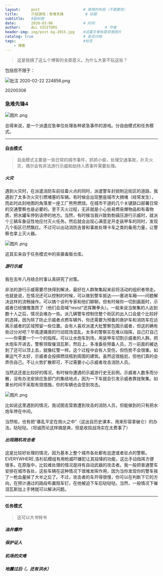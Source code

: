 ```yaml
---
layout:     post                    # 使用的布局（不需要改）
title:      介绍游戏：急难先锋          # 标题 
subtitle:   #副标题
date:       2020-03-06              # 时间
author:     ALL VISITORS                      # 作者
header-img: img/post-bg-2015.jpg    #这篇文章标题背景图片
catalog: true                       # 是否归档
tags:                               #标签
    - 博客
---
```


> 这是我搞了这么个博客的全部意义。为什么大家不玩这些？

包括但不限于：

![批注 2020-02-22 224856.png](https://i.loli.net/2020/02/22/wpm4kvVCyNh3q5e.png)

20200306
### 急难先锋4

![图片.png](https://i.loli.net/2020/03/06/27XwHxa4JnK9kIL.png)

总得来说，是一个派遣应急单位处理各种紧急事件的游戏。分自由模式和任务模式。

***
#### 自由模式
> 自由模式主要是一些日常的城市事件，抓抓小偷，处理交通事故，扑灭火灾，偶尔会有非法游行示威和劫持人质事件需要处理。

##### 火灾

遇到火灾时，在派遣消防车前往着火点的同时，派遣警车封锁附近街区的道路，我遇到了太多次火灾引燃堵塞的车辆。有时候会出现整座城市大拥堵（经常发生），而此时此刻地图的角落里一座工厂熊熊燃烧。在城市干道的几个关键路口部署日常的交通警察也是必要的。至于灭火过程，无非就是小心些易燃易爆物品和有毒物质，把水罐车停到该停的地方。当然，有时候当我兴致勃勃镇压游行示威时，就派个三辆车象征性地应付灭火任务。然后就会出现心满意足开走装甲车的同时，发现几个街区已然飘红。不过可以出动消防吉普和事故处理卡车之类的备用力量，让警察也拿上灭火器。

![图片.png](https://i.loli.net/2020/03/06/AEjQtGRDVzqvowC.png)

这其实来自于任务模式中的突袭毒贩仓库。

##### 游行示威

我在去年八月结合时事认真研究了对策。

非法的游行示威需要尽快得到解决，最好在人群聚集起来前将活动的组织者带走。也就是说，在情况还可以控制的时候，可以做到警车抵达——塞进车厢——问题解决这样的流畅操作。可以搞个谈判专家和他们聊聊。但有时候你一切到画面时，示威者已经慷慨激昂了（他们会高喊“resist”还挥舞拳头）。一般来说当聚集的人达到数十人之后，情况会难办一些。派几辆警车控制住整个街区的出入口会是个比较好的选择。因为除了防止示威者点燃车辆外，你还需要为预备的救护车和消防车在远离示威者的区域预留一些位置。会有人喜欢派遣大批警察包围示威者，但这的确有些过分对吧？毕竟逮捕类的行动现场混乱，太多的警察实在难以指挥，自己打自己——你需要一个一个的指挥。可以让水炮车到场，用装甲车切割示威者的人群。把水炮车开进去，警察领取催泪瓦斯，然后上。多准备些预备人员，万一前面的被达到了还可以顶上去，就像红警一样。这个过程中会有人受伤，但伤势不会很重。如果运气不太好，示威者会投掷燃烧瓶到周围的建筑。虽然这很尴尬，但他们真的会弄伤自己。不让火势扩散即可，不过需要小心示威者攻击消防人员。

当然这还是比较好的情况，有时候你遭遇的示威游行史无前例。示威者人数多而分散，没有办法安排应急部门的集结地点，因为一下车就会引发示威者靠拢聚集。如果长时间不采取有效措施，你的车辆也会受到攻击。

![图片.png](https://i.loli.net/2020/03/06/lKU7RtMWkscrSXN.png)

比如说这里遇到的情况，我试图去营救遭到攻击的消防人员，但能做到的只有把水炮车停在中间。

当然啦，也有把“暴乱平定在炮火之中”（这出自历史课本，用来形容拿破仑）的办法。哒哒哒。（坦诚而论这样搞是爽，但是收拾战场实在太费事了）

##### 出现随机攻击者

这是比较好处理的情况，因为基本上整个城市各处都有巡逻或者驻点的警察。EVERYWHERE.洛杉矶模组有用枪威吓嫌犯让其投降的功能，这比手动指挥方便很多。在原版中，比较难处理的情况是持有自动武器的攻击者。我一般把普通警车安排在城市各处，这些车辆在这种情况下很难发挥作用，因为当你发现你的警车挨了一枪血量掉了大半之后了。不过，攻击者的车开得很慢，你可以在判断下它的方向，在预计通过的路段布置阻车钉，在他被迫下车后哒哒哒。当然，一般情况下催泪瓦斯加上手铐就可以解决问题。

***
#### 任务模式
> 这可以大书特书

##### 油井爆炸

##### 保护证人

##### 机场的灾难

##### 地震过后·（，还有洪水）




